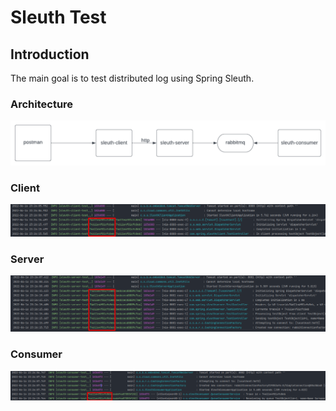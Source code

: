 # Sleuth Test

## Introduction
The main goal is to test distributed log using Spring Sleuth. 

### Architecture
![diagram](https://github.com/mdymen85/sleuth/blob/main/sleuth-diagram.png)

### Client 
![sleuth client log](https://github.com/mdymen85/sleuth/blob/main/sleuth-client-log.png)

### Server
![sleuth server log](https://github.com/mdymen85/sleuth/blob/main/sleuth-server-log.png)

### Consumer 
![sleuth consumer log](https://github.com/mdymen85/sleuth/blob/main/sleuth-consumer-log.png)
